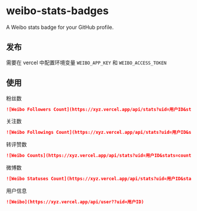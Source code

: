 # weibo-stats-badges

A Weibo stats badge for your GitHub profile.

## 发布

需要在 vercel 中配置环境变量 `WEIBO_APP_KEY` 和 `WEIBO_ACCESS_TOKEN`

## 使用

粉丝数

```markdown
![Weibo Followers Count](https://xyz.vercel.app/api/stats?uid=用户ID&stats=followers)
```

关注数

```markdown
![Weibo Followings Count](https://xyz.vercel.app/api/stats?uid=用户ID&stats=friends)
```

转评赞数

```markdown
![Weibo Counts](https://xyz.vercel.app/api/stats?uid=用户ID&stats=counts)
```

微博数

```markdown
![Weibo Statuses Count](https://xyz.vercel.app/api/stats?uid=用户ID&stats=statuses)
```

用户信息

```markdown
![Weibo](https://xyz.vercel.app/api/user??uid=用户ID)
```
